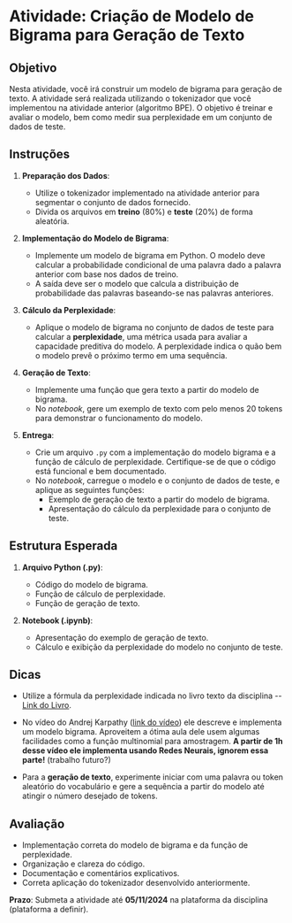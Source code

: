 # Atividade: Criação de Modelo de Bigrama para Geração de Texto

## Objetivo

Nesta atividade, você irá construir um modelo de bigrama para geração de texto. A atividade será realizada utilizando o tokenizador que você implementou na atividade anterior (algoritmo BPE). O objetivo é treinar e avaliar o modelo, bem como medir sua perplexidade em um conjunto de dados de teste.

## Instruções

1. **Preparação dos Dados**:
   - Utilize o tokenizador implementado na atividade anterior para segmentar o conjunto de dados fornecido.
   - Divida os arquivos em **treino** (80%) e **teste** (20%) de forma aleatória.
  
2. **Implementação do Modelo de Bigrama**:
   - Implemente um modelo de bigrama em Python. O modelo deve calcular a probabilidade condicional de uma palavra dado a palavra anterior com base nos dados de treino.
   - A saída deve ser o modelo que calcula a distribuição de probabilidade das palavras baseando-se nas palavras anteriores.
   
3. **Cálculo da Perplexidade**:
   - Aplique o modelo de bigrama no conjunto de dados de teste para calcular a **perplexidade**, uma métrica usada para avaliar a capacidade preditiva do modelo. A perplexidade indica o quão bem o modelo prevê o próximo termo em uma sequência.

4. **Geração de Texto**:
   - Implemente uma função que gera texto a partir do modelo de bigrama.
   - No *notebook*, gere um exemplo de texto com pelo menos 20 tokens para demonstrar o funcionamento do modelo.

5. **Entrega**:
   - Crie um arquivo `.py` com a implementação do modelo bigrama e a função de cálculo de perplexidade. Certifique-se de que o código está funcional e bem documentado.
   - No *notebook*, carregue o modelo e o conjunto de dados de teste, e aplique as seguintes funções:
     - Exemplo de geração de texto a partir do modelo de bigrama.
     - Apresentação do cálculo da perplexidade para o conjunto de teste.

## Estrutura Esperada

1. **Arquivo Python (.py)**:
   - Código do modelo de bigrama.
   - Função de cálculo de perplexidade.
   - Função de geração de texto.

2. **Notebook (.ipynb)**:
   - Apresentação do exemplo de geração de texto.
   - Cálculo e exibição da perplexidade do modelo no conjunto de teste.
  

## Dicas

- Utilize a fórmula da perplexidade indicada no livro texto da disciplina -- [Link do Livro](https://web.stanford.edu/~jurafsky/slp3/).
  
- No vídeo do Andrej Karpathy ([link do vídeo](https://www.youtube.com/watch?v=PaCmpygFfXo)) ele descreve e implementa um modelo bigrama. Aproveitem a ótima aula dele usem algumas facilidades como a função multinomial para amostragem. **A partir de 1h desse vídeo ele implementa usando Redes Neurais, ignorem essa parte!** (trabalho futuro?)
  
- Para a **geração de texto**, experimente iniciar com uma palavra ou token aleatório do vocabulário e gere a sequência a partir do modelo até atingir o número desejado de tokens.

## Avaliação

- Implementação correta do modelo de bigrama e da função de perplexidade.
- Organização e clareza do código.
- Documentação e comentários explicativos.
- Correta aplicação do tokenizador desenvolvido anteriormente.

**Prazo**: Submeta a atividade até **05/11/2024** na plataforma da disciplina (plataforma a definir).
